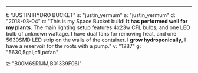 ---
t: "JUSTIN HYDRO BUCKET"
s: "justin_yermum"
a: "justin_yermum"
d: "2018-03-04"
c: "This is my Space Bucket build! <strong>It has performed well for my plants</strong>. The main lighting setup features 4x23w CFL bulbs, and one LED bulb of unknown wattage. I have dual fans for removing heat, and one 5630SMD LED strip on the walls of the container. <strong>I grow hydroponically</strong>, I have a reservoir for the roots with a pump."
v: "1287"
g: "5630,5gal,cfl,pcfan"

z: "B00M6SR1JM,B01339F06I"
